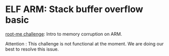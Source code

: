 # ELF ARM: Stack buffer overflow basic

[root-me challenge](https://www.root-me.org/en/Challenges/App-System/ELF-ARM-Stack-buffer-overflow-basic): Intro to memory corruption on ARM.

Attention : This challenge is not functional at the moment. We are doing our best to resolve this issue. 


